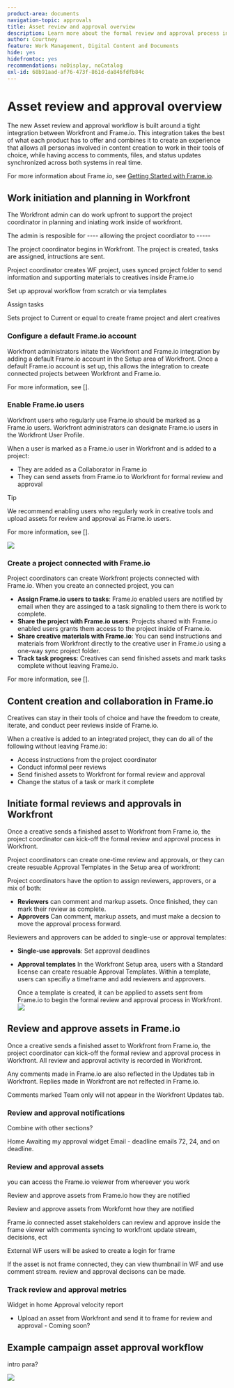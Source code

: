 ```yaml
---
product-area: documents
navigation-topic: approvals
title: Asset review and approval overview
description: Learn more about the formal review and approval process in Workfront.
author: Courtney
feature: Work Management, Digital Content and Documents
hide: yes
hidefromtoc: yes
recommendations: noDisplay, noCatalog
exl-id: 68b91aad-af76-473f-861d-da846fdfb84c
---
```

# Asset review and approval overview

The new Asset review and approval workflow is built around a tight integration between Workfront and Frame.io. This integration takes the best of what each product has to offer and combines it to create an experience that allows all personas involved in content creation to work in their tools of choice, while having access to comments, files, and status updates synchronized across both systems in real time.

For more information about Frame.io, see [Getting Started with Frame.io](https://support.frame.io/en/collections/49298-getting-started).

## Work initiation and planning in Workfront

The Workfront admin can do work upfront to support the project coordinator in planning and iniating work inside of workfront. 

The admin is resposible for ---- allowing the project coordiator to -----

The project coordinator begins in Workfront. The project is created, tasks are assigned, intructions are sent.

Project coordinator creates WF project, uses synced project folder to send     information and supporting materials to creatives inside Frame.io 

Set up approval workflow from scratch or via templates 

Assign tasks 

Sets project to Current or equal to create frame project and alert creatives 

### Configure a default Frame.io account

Workfront administrators initate the Workfront and Frame.io integration by adding a default Frame.io account in the Setup area of Workfront. Once a default Frame.io account is set up, this allows the integration to create connected projects between Workfront and Frame.io. 

For more information, see [].

<!-- in procedure article we need to cover how groups work with projects and how the frame account is associated with a group. And that accounts other than the default can be added on a 1:1 basis using the dev token. -->

### Enable Frame.io users

Workfront users who regularly use Frame.io should be marked as a Frame.io users. Workfront administrators can designate Frame.io users in the Workfront User Profile. 

When a user is marked as a Frame.io user in Workfront and is added to a project: 

* They are added as a Collaborator in Frame.io
* They can send assets from Frame.io to Workfront for formal review and approval

>[!TIP]
>
>We recommend enabling users who regularly work in creative tools and upload assets for review and approval as Frame.io users.


For more information, see [].

![](assets/Frame-enabled-user.png)


### Create a project connected with Frame.io

Project coordinators can create Workfront projects connected with Frame.io. When you create an connected project, you can

* **Assign Frame.io users to tasks**: Frame.io enabled users are notified by email when they are assinged to a task signaling to them there is work to complete. 
* **Share the project with Frame.io users**: Projects shared with Frame.io enabled users grants them access to the project inside of Frame.io.
* **Share creative materials with Frame.io**: You can send instructions and materials from Workfront directly to the creative user in Frame.io using a one-way sync project folder. 
* **Track task progress**: Creatives can send finished assets and mark tasks complete without leaving Frame.io.

For more information, see [].

<!--Preassign approval templates to asks coming in the future-->


## Content creation and collaboration in Frame.io

Creatives can stay in their tools of choice and have the freedom to create, iterate, and conduct peer reviews inside of Frame.io. 

When a creative is added to an integrated project, they can do all of the following without leaving Frame.io: 

* Access instructions from the project coordinator
* Conduct informal peer reviews
* Send finished assets to Workfront for formal review and approval
* Change the status of a task or mark it complete 
<!-- * Notification of decision
* Upload new versions of connected assets marked as needs more work < will automatically connect>-->

## Initiate formal reviews and approvals in Workfront

Once a creative sends a finished asset to Workfront from Frame.io, the project coordinator can kick-off the formal review and approval process in Workfront. 

Project coordinators can create one-time review and approvals, or they can create resuable Approval Templates in the Setup area of workfront: 

Project coordinators have the option to assign reviewers, approvers, or a mix of both:

* **Reviewers** can comment and markup assets. Once finished, they can mark their review as complete. <!--example of when to add reviewers-->
* **Approvers** Can comment, markup assets, and must make a decsion to move the approval process forward. 

Reviewers and approvers can be added to single-use or approval templates:

<!--can also assign teams and set deadline-->

* **Single-use approvals**: Set approval deadlines

* **Approval templates**
    In the Workfront Setup area, users with a Standard license can create resuable Approval Templates. Within a template, users can specifiy a timeframe and add reviewers and approvers. <!--do we want to mention any upcoming plans here? -->

    Once a template is created, it can be applied to assets sent from Frame.io to begin the formal review and approval process in Workfront.
![](assets/assign-template.png)

<!-- can set timreframe which calculates deadline once approval is started. >

    For more information, see [Create and manage Approval Templates](/)<!--don't forget link-->

## Review and approve assets in Frame.io

Once a creative sends a finished asset to Workfront from Frame.io, the project coordinator can kick-off the formal review and approval process in Workfront. All review and approval activity is recorded in Workfront. 

Any comments made in Frame.io are also reflected in the Updates tab in Workfront. Replies made in Workfront are not relfected in Frame.io.

Comments marked Team only will not appear in the Workfront Updates tab.



### Review and approval notifications

Combine with other sections?

Home Awaiting my approval widget
Email - deadline emails 72, 24, and on deadline.

<!-- upload assets directly to workfront to be reviewed in Frame.io/ Will have to send manually at first

Reviewer/approver needs to go through email to get to frame vier
-->

### Review and approval assets

you can access the Frame.io veiewer from whereever you work

Review and approve assets from Frame.io
how they are notified

Review and approve assets from Workfornt
how they are notified

Frame.io connected asset stakeholders can review and approve inside the frame viewer with comments syncing to workfront update stream, decisions, ect

<!-- include screenshot from frame.io-->

External WF users will be asked to create a login for frame 

If the asset is not frame connected, they can view thumbnail in WF and use comment stream. review and approval decisons can be made.

### Track review and approval metrics

Widget in home
Approval velocity report 

<!--
### Published approved assets to Adobe Experience Manager Assets

Use the native integration to send approved assets to AEM.
-->


* Upload an asset from Workfront and send it to frame for review and approval - Coming soon?

## Example campaign asset approval workflow

intro para?

![](assets/example-workflow.png) <!-- probbly need a different version of this but add something similar rather than typing all out?-->
